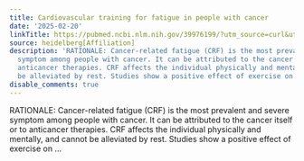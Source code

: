 ```yaml
---
title: Cardiovascular training for fatigue in people with cancer
date: '2025-02-20'
linkTitle: https://pubmed.ncbi.nlm.nih.gov/39976199/?utm_source=curl&utm_medium=rss&utm_campaign=pubmed-2&utm_content=1FakS-2QOkCT8HsMOQP1bCRQ4YzyumYOmxmF0moLsQ3dFB1E9V&fc=20220326224207&ff=20250220170953&v=2.18.0.post9+e462414
source: heidelberg[Affiliation]
description: 'RATIONALE: Cancer-related fatigue (CRF) is the most prevalent and severe
  symptom among people with cancer. It can be attributed to the cancer itself or to
  anticancer therapies. CRF affects the individual physically and mentally, and cannot
  be alleviated by rest. Studies show a positive effect of exercise on ...'
disable_comments: true
---
```

RATIONALE: Cancer-related fatigue (CRF) is the most prevalent and severe symptom among people with cancer. It can be attributed to the cancer itself or to anticancer therapies. CRF affects the individual physically and mentally, and cannot be alleviated by rest. Studies show a positive effect of exercise on ...